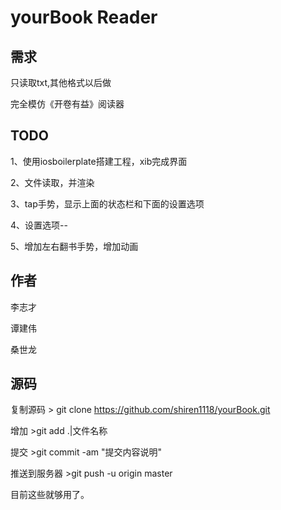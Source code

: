 yourBook Reader
==============================

## 需求

只读取txt,其他格式以后做

完全模仿《开卷有益》阅读器

## TODO

1、使用iosboilerplate搭建工程，xib完成界面

2、文件读取，并渲染

3、tap手势，显示上面的状态栏和下面的设置选项

4、设置选项--

5、增加左右翻书手势，增加动画


## 作者

李志才

谭建伟

桑世龙

## 源码

复制源码
	> git clone https://github.com/shiren1118/yourBook.git
	
增加
	>git add .|文件名称
	
提交
	>git commit -am "提交内容说明"
	
推送到服务器
	>git push -u origin master


目前这些就够用了。
